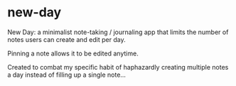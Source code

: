 # new-day

New Day: a minimalist note-taking / journaling app that limits the number of notes users can create and edit per day.

Pinning a note allows it to be edited anytime.

Created to combat my specific habit of haphazardly creating multiple notes a day instead of filling up a single note...
